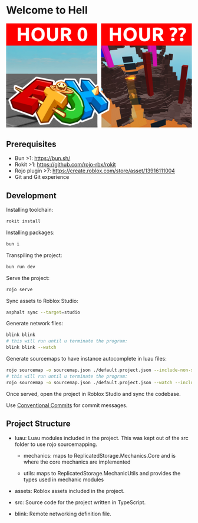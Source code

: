 # Welcome to Hell

![Welcome to Hell](./clickbait-thumbnail.png)

## Prerequisites

- Bun >1: <https://bun.sh/>
- Rokit >1: <https://github.com/rojo-rbx/rokit>
- Rojo plugin >7: <https://create.roblox.com/store/asset/13916111004>
- Git and Git experience

## Development

Installing toolchain:

```sh
rokit install
```

Installing packages:

```sh
bun i
```

Transpiling the project:

```sh
bun run dev
```

Serve the project:

```sh
rojo serve
```

Sync assets to Roblox Studio:

```sh
asphalt sync --target=studio
```

Generate network files:

```sh
blink blink
# this will run until u terminate the program:
blink blink --watch
```

Generate sourcemaps to have instance autocomplete in luau files:

```sh
rojo sourcemap -o sourcemap.json ./default.project.json --include-non-scripts
# this will run until u terminate the program:
rojo sourcemap -o sourcemap.json ./default.project.json --watch --include-non-scripts
```

Once served, open the project in Roblox Studio and sync the codebase.

Use [Conventional Commits](https://www.conventionalcommits.org/en/v1.0.0/) for
commit messages.

## Project Structure

- luau: Luau modules included in the project. This was kept out of the src
    folder to use rojo sourcemapping.

    - mechanics: maps to ReplicatedStorage.Mechanics.Core and is where the core
        mechanics are implemented

    - utils: maps to ReplicatedStorage.MechanicUtils and provides the types used
        in mechanic modules

- assets: Roblox assets included in the project.
- src: Source code for the project written in TypeScript.
- blink: Remote networking definition file.
